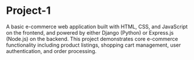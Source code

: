 # Project-1
A basic e-commerce web application built with HTML, CSS, and JavaScript on the frontend, and powered by either Django (Python) or Express.js (Node.js) on the backend. This project demonstrates core e-commerce functionality including product listings, shopping cart management, user authentication, and order processing.
